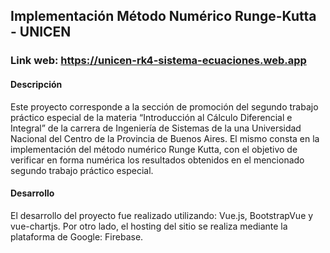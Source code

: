 ## Implementación Método Numérico Runge-Kutta - UNICEN

### Link web: https://unicen-rk4-sistema-ecuaciones.web.app

#### Descripción
Este proyecto corresponde a la sección de promoción del segundo trabajo práctico especial de la materia “Introducción al Cálculo Diferencial e Integral” de la carrera de Ingeniería de Sistemas de la una Universidad Nacional del Centro de la Provincia de Buenos Aires. 
El mismo consta en la implementación del método numérico Runge Kutta, con el objetivo de verificar en forma numérica los resultados obtenidos en el mencionado segundo trabajo práctico especial. 


#### Desarrollo
El desarrollo del proyecto fue realizado utilizando: Vue.js, BootstrapVue y vue-chartjs. 
Por otro lado, el hosting del sitio se realiza mediante la plataforma de Google: Firebase. 

